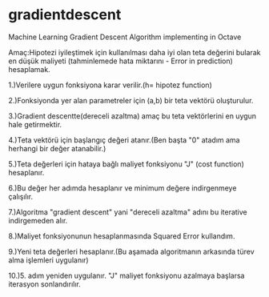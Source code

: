 # gradientdescent
Machine Learning Gradient Descent Algorithm implementing in Octave

Amaç:Hipotezi iyileştimek için kullanılması daha iyi olan teta değerini bularak en düşük maliyeti (tahminlemede hata miktarını - Error in prediction) hesaplamak.

1.)Verilere uygun fonksiyona karar verilir.(h= hipotez function) 

2.)Fonksiyonda yer alan parametreler için (a,b) bir teta vektörü oluşturulur.

3.)Gradient descentte(dereceli azaltma) amaç bu teta vektörlerini en uygun hale getirmektir.

4.)Teta vektörü için başlangıç değeri atanır.(Ben başta "0" atadım ama herhangi bir değer atanabilir.)

5.)Teta değerleri için hataya bağlı maliyet fonksiyonu "J" (cost function) hesaplanır.

6.)Bu değer her adımda hesaplanır ve minimum değere indirgenmeye çalışılır. 

7.)Algoritma "gradient descent" yani "dereceli azaltma" adını bu iterative indirgemeden alır.

8.)Maliyet fonksiyonunun hesaplanmasında Squared Error kullandım.

9.)Yeni teta değerleri hesaplanır.(Bu aşamada algoritmanın arkasında türev alma işlemleri uygulanır)

10.)5. adım yeniden uygulanır. "J" maliyet fonksiyonu azalmaya başlarsa iterasyon sonlandırılır.
